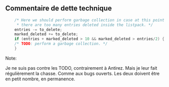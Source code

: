 ## Commentaire de dette technique <i class="fas fa-smile placeholder"></i>

``` C
    /* Here we should perform garbage collection in case at this point
     * there are too many entries deleted inside the listpack. */
    entries -= to_delete;
    marked_deleted += to_delete;
    if (entries + marked_deleted > 10 && marked_deleted > entries/2) {
	/* TODO: perform a garbage collection. */
    }
```

Note:

Je ne suis pas contre les TODO, contrairement à Antirez.
Mais je leur fait régulièrement la chasse.
Comme aux bugs ouverts.
Les deux doivent être en petit nombre, en permanence.